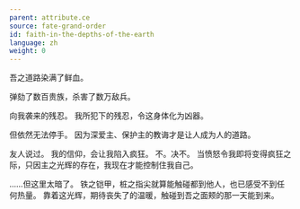 ```yaml
---
parent: attribute.ce
source: fate-grand-order
id: faith-in-the-depths-of-the-earth
language: zh
weight: 0
---
```


吾之道路染满了鲜血。

弹劾了数百贵族，杀害了数万敌兵。

向我袭来的残忍。
我所犯下的残忍，令这身体化为凶器。

但依然无法停手。
因为深爱主、保护主的教诲才是让人成为人的道路。

友人说过。
我的信仰，会让我陷入疯狂。
不。决不。
当愤怒令我即将变得疯狂之际，只因主之光辉的存在，我现在才能控制住我自己。

……但这里太暗了。
铁之铠甲，桩之指尖就算能触碰都到他人，也已感受不到任何热量。
靠着这光辉，期待丧失了的温暖，触碰到吾之面颊的那一天能到来。
